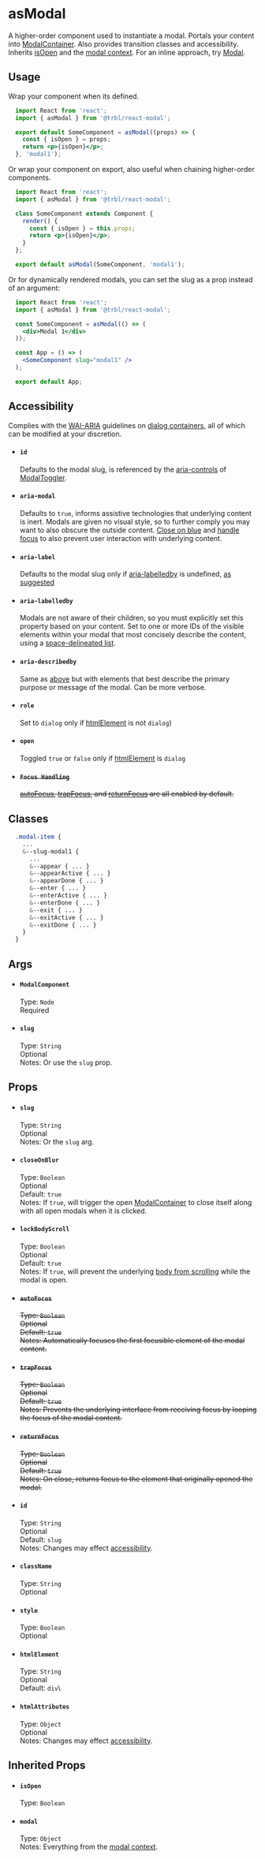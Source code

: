 # asModal

A higher-order component used to instantiate a modal. Portals your content into [ModalContainer](../ModalContainer/README.md). Also provides transition classes and accessibility. Inherits [isOpen](#isOpen) and the [modal context](../ModalProvider/README.md#provided-context). For an inline approach, try [Modal](../Modal/README.md).

## Usage

Wrap your component when its defined.

```jsx
  import React from 'react';
  import { asModal } from '@trbl/react-modal';

  export default SomeComponent = asModal((props) => {
    const { isOpen } = props;
    return <p>{isOpen}</p>;
  }, 'modal1');
```

Or wrap your component on export, also useful when chaining higher-order components.

```jsx
  import React from 'react';
  import { asModal } from '@trbl/react-modal';

  class SomeComponent extends Component {
    render() {
      const { isOpen } = this.props;
      return <p>{isOpen}</p>;
    }
  };

  export default asModal(SomeComponent, 'modal1');
```

Or for dynamically rendered modals, you can set the slug as a prop instead of an argument:

```jsx
  import React from 'react';
  import { asModal } from '@trbl/react-modal';

  const SomeComponent = asModal(() => (
    <div>Modal 1</div>
  ));

  const App = () => (
    <SomeComponent slug="modal1" />
  );

  export default App;
```

## Accessibility

Complies with the [WAI-ARIA](https://www.w3.org/WAI/intro/aria) guidelines on [dialog containers](https://www.w3.org/TR/wai-aria-practices/#dialog_roles_states_props), all of which can be modified at your discretion.

- #### `id`
  Defaults to the modal slug, is referenced by the [aria-controls](../ModalToggler/README.md#aria-controls) of [ModalToggler](../ModalToggler/README.md).

- #### `aria-modal`
  Defaults to `true`, informs assistive technologies that underlying content is inert. Modals are given no visual style, so to further comply you may want to also obscure the outside content. [Close on blue](#closeOnBlur) and [handle focus](#focus-trapping) to also prevent user interaction with underlying content.

- #### `aria-label`
  Defaults to the modal slug only if [aria-labelledby](#aria-labelledby) is undefined, [as suggested](https://www.w3.org/TR/wai-aria-1.1/#aria-labelledby)

- #### `aria-labelledby`
  Modals are not aware of their children, so you must explicitly set this property based on your content. Set to one or more IDs of the visible elements within your modal that most concisely describe the content, using a [space-delineated list](https://developer.mozilla.org/en-US/docs/Web/Accessibility/ARIA/ARIA_Techniques/Using_the_aria-labelledby_attribute).

- #### `aria-describedby`
  Same as [above](#aria-labelledby) but with elements that best describe the primary purpose or message of the modal. Can be more verbose.

- #### `role`
  Set to `dialog` only if [htmlElement](#htmlElement) is not `dialog`)

- #### `open`
  Toggled `true` or `false` only if [htmlElement](#htmlElement) is `dialog`

- #### ~~`Focus Handling`~~
  ~~[autoFocus](#autoFocus), [trapFocus](#trapFocus), and [returnFocus](#returnFocus) are all enabled by default.~~

## Classes

```scss
  .modal-item {
    ...
    &--slug-modal1 {
      ...
      &--appear { ... }
      &--appearActive { ... }
      &--appearDone { ... }
      &--enter { ... }
      &--enterActive { ... }
      &--enterDone { ... }
      &--exit { ... }
      &--exitActive { ... }
      &--exitDone { ... }
    }
  }
```

## Args

- #### `ModalComponent`
  Type: `Node`\
  Required

- #### `slug`
  Type: `String`\
  Optional\
  Notes: Or use the `slug` prop.

## Props

- #### `slug`
  Type: `String`\
  Optional\
  Notes: Or the `slug` arg.

- #### `closeOnBlur`
  Type: `Boolean`\
  Optional\
  Default: `true`\
  Notes: If `true`, will trigger the open [ModalContainer](../ModalContainer/README.md) to close itself along with all open modals when it is clicked.

- #### `lockBodyScroll`
  Type: `Boolean`\
  Optional\
  Default: `true`\
  Notes: If `true`, will prevent the underlying [body from scrolling](https://www.npmjs.com/package/body-scroll-lock) while the modal is open.

- #### ~~`autoFocus`~~
  ~~Type: `Boolean`~~\
  ~~Optional~~\
  ~~Default: `true`~~\
  ~~Notes: Automatically focuses the first focusible element of the modal content.~~

- #### ~~`trapFocus`~~
  ~~Type: `Boolean`~~\
  ~~Optional~~\
  ~~Default: `true`~~\
  ~~Notes: Prevents the underlying interface from receiving focus by looping the focus of the modal content.~~

- #### ~~`returnFocus`~~
  ~~Type: `Boolean`~~\
  ~~Optional~~\
  ~~Default: `true`~~\
  ~~Notes: On close, returns focus to the element that originally opened the modal.~~

- #### `id`
  Type: `String`\
  Optional\
  Default: `slug`\
  Notes: Changes may effect [accessibility](#accessibility).

- #### `className`
  Type: `String`\
  Optional

- #### `style`
  Type: `Boolean`\
  Optional

- #### `htmlElement`
  Type: `String`\
  Optional\
  Default: `div`\

- #### `htmlAttributes`
  Type: `Object`\
  Optional\
  Notes: Changes may effect [accessibility](#accessibility).

## Inherited Props

- #### `isOpen`
  Type: `Boolean`

- #### `modal`
  Type: `Object`\
  Notes: Everything from the [modal context](../ModalProvider/README.md#provided-context).
